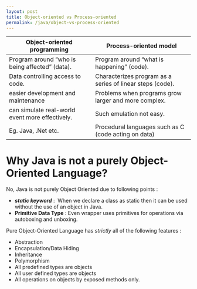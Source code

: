 ```yaml
---
layout: post
title: Object-oriented vs Process-oriented
permalink: /java/object-vs-process-oriented
---
```


|Object-oriented programming|Process-oriented model|
|---|---|
|Program around “who is being affected” (data).|Program around “what is happening” (code).|
|Data controlling access to code.|Characterizes program as a series of linear steps (code).|
|easier development and maintenance|Problems when programs grow larger and more complex.|
|can simulate real-world event more effectively.|Such emulation not easy.|
|Eg. Java, .Net etc.|Procedural languages such as C (code acting on data)|


# Why Java is not a purely Object-Oriented Language?
No, Java is not purely Object Oriented due to following points :
- ***static keyword*** :  When we declare a class as static then it can be used without the use of an object in Java.
- **Primitive Data Type** : Even wrapper uses primitives for operations via autoboxing and unboxing.

Pure Object-Oriented Language has *strictly* all of the following features :
- Abstraction
- Encapsulation/Data Hiding
- Inheritance
- Polymorphism
- All predefined types are objects
- All user defined types are objects
- All operations on objects by exposed methods only.
